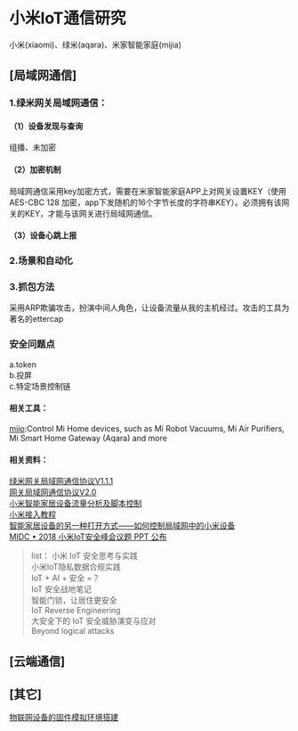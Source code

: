 # 小米IoT通信研究
小米(xiaomi)、绿米(aqara)、米家智能家庭(mijia)
## [局域网通信]
### 1.绿米网关局域网通信：
#### （1）设备发现与查询
组播、未加密
#### （2）加密机制  
局域网通信采用key加密方式，需要在米家智能家庭APP上对网关设置KEY（使用AES-CBC 128 加密，app下发随机的16个字节长度的字符串KEY）。必须拥有该网关的KEY，才能与该网关进行局域网通信。 
#### （3）设备心跳上报
### 2.场景和自动化
### 3.抓包方法
采用ARP欺骗攻击，扮演中间人角色，让设备流量从我的主机经过。攻击的工具为著名的ettercap
### 安全问题点
a.token   
b.投屏  
c.特定场景控制链   
#### 相关工具：
[miio](https://github.com/aholstenson/miio):Control Mi Home devices, such as Mi Robot Vacuums, Mi Air Purifiers, Mi Smart Home Gateway (Aqara) and more
#### 相关资料：
[绿米网关局域网通信协议V1.1.1](/files/绿米网关局域网通信协议V1.1.1_2017.12.21.doc)   
[网关局域网通信协议V2.0](http://docs.opencloud.aqara.cn/development/gateway-LAN-communication/)    
[小米智能家居设备流量分析及脚本控制](https://www.freebuf.com/articles/terminal/181846.html)    
[小米接入教程](https://homekit.loli.ren/docs/show/12 )       
[智能家居设备的另一种打开方式——如何控制局域网中的小米设备](https://paper.seebug.org/616/)  
[MIDC • 2018 小米IoT安全峰会议题 PPT 公布](https://paper.seebug.org/761/)   
>list：
小米 IoT 安全思考与实践   
小米IoT隐私数据合规实践   
IoT + AI + 安全 =？   
IoT 安全战地笔记   
智能门锁，让居住更安全   
IoT Reverse Engineering   
大安全下的 IoT 安全威胁演变与应对   
Beyond logical attacks   
## [云端通信]

## [其它]
[物联网设备的固件模拟环境搭建](https://paper.seebug.org/639/)